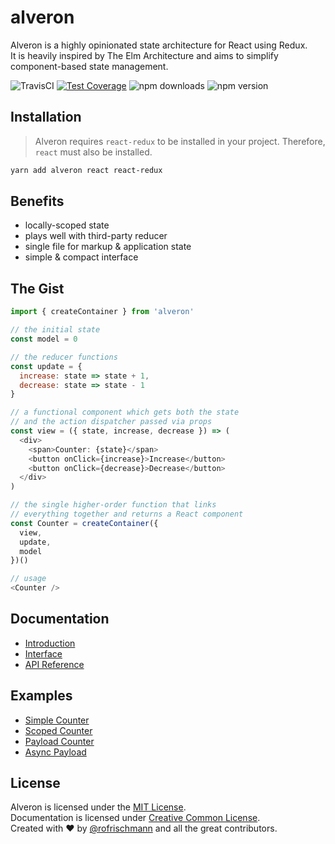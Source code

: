# alveron

Alveron is a highly opinionated state architecture for React using Redux.<br>
It is heavily inspired by The Elm Architecture and aims to simplify component-based state management.

<img alt="TravisCI" src="https://travis-ci.org/rofrischmann/alveron.svg?branch=master"> <a href="https://codeclimate.com/github/rofrischmann/alveron/coverage"><img alt="Test Coverage" src="https://codeclimate.com/github/rofrischmann/alveron/badges/coverage.svg"></a> <img alt="npm downloads" src="https://img.shields.io/npm/dm/alveron.svg"> <img alt="npm version" src="https://badge.fury.io/js/alveron.svg">

## Installation
> Alveron requires `react-redux` to be installed in your project. Therefore, `react` must also be installed.

```sh
yarn add alveron react react-redux
```

## Benefits
* locally-scoped state
* plays well with third-party reducer
* single file for markup & application state
* simple & compact interface


## The Gist
```javascript
import { createContainer } from 'alveron'

// the initial state
const model = 0

// the reducer functions
const update = {
  increase: state => state + 1,
  decrease: state => state - 1
}

// a functional component which gets both the state
// and the action dispatcher passed via props
const view = ({ state, increase, decrease }) => (
  <div>
    <span>Counter: {state}</span>
    <button onClick={increase}>Increase</button>
    <button onClick={decrease}>Decrease</button>
  </div>
)

// the single higher-order function that links
// everything together and returns a React component
const Counter = createContainer({
  view,
  update,
  model
})()

// usage
<Counter />
```

## Documentation

* [Introduction](https://alveron.js.org/docs/Introduction.html)
* [Interface](https://alveron.js.org/docs/Interface.html)
* [API Reference](https://alveron.js.org/docs/API.html)

## Examples

* [Simple Counter](examples/simple)
* [Scoped Counter](examples/scoped)
* [Payload Counter](examples/payload)
* [Async Payload](examples/async-payload)

## License
Alveron is licensed under the [MIT License](http://opensource.org/licenses/MIT).<br>
Documentation is licensed under [Creative Common License](http://creativecommons.org/licenses/by/4.0/).<br>
Created with ♥ by [@rofrischmann](http://rofrischmann.de) and all the great contributors.


